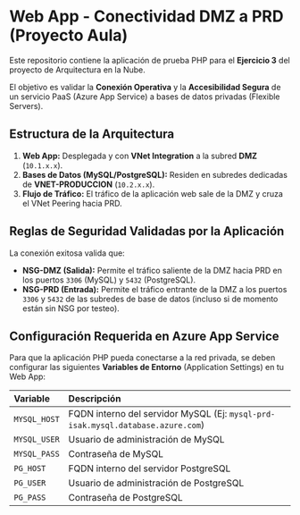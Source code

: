 # Web App - Conectividad DMZ a PRD (Proyecto Aula)

Este repositorio contiene la aplicación de prueba PHP para el **Ejercicio 3** del proyecto de Arquitectura en la Nube.

El objetivo es validar la **Conexión Operativa** y la **Accesibilidad Segura** de un servicio PaaS (Azure App Service) a bases de datos privadas (Flexible Servers).

## Estructura de la Arquitectura

1.  **Web App:** Desplegada y con **VNet Integration** a la subred **DMZ** (`10.1.x.x`).
2.  **Bases de Datos (MySQL/PostgreSQL):** Residen en subredes dedicadas de **VNET-PRODUCCION** (`10.2.x.x`).
3.  **Flujo de Tráfico:** El tráfico de la aplicación web sale de la DMZ y cruza el VNet Peering hacia PRD.

## Reglas de Seguridad Validadas por la Aplicación

La conexión exitosa valida que:

* **NSG-DMZ (Salida):** Permite el tráfico saliente de la DMZ hacia PRD en los puertos `3306` (MySQL) y `5432` (PostgreSQL).
* **NSG-PRD (Entrada):** Permite el tráfico entrante de la DMZ a los puertos `3306` y `5432` de las subredes de base de datos (incluso si de momento están sin NSG por testeo).

## Configuración Requerida en Azure App Service

Para que la aplicación PHP pueda conectarse a la red privada, se deben configurar las siguientes **Variables de Entorno** (Application Settings) en tu Web App:

| Variable | Descripción |
| :--- | :--- |
| `MYSQL_HOST` | FQDN interno del servidor MySQL (Ej: `mysql-prd-isak.mysql.database.azure.com`) |
| `MYSQL_USER` | Usuario de administración de MySQL |
| `MYSQL_PASS` | Contraseña de MySQL |
| `PG_HOST` | FQDN interno del servidor PostgreSQL |
| `PG_USER` | Usuario de administración de PostgreSQL |
| `PG_PASS` | Contraseña de PostgreSQL |